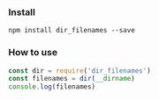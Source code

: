 ### Install

```
npm install dir_filenames --save
```

### How to use

```javascript
const dir = require('dir_filenames')
const filenames = dir(__dirname)
console.log(filenames)
```
